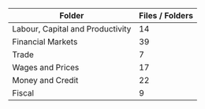 | Folder                           |   Files / Folders |
|----------------------------------|-------------------|
| Labour, Capital and Productivity |                14 |
| Financial Markets                |                39 |
| Trade                            |                 7 |
| Wages and Prices                 |                17 |
| Money and Credit                 |                22 |
| Fiscal                           |                 9 |